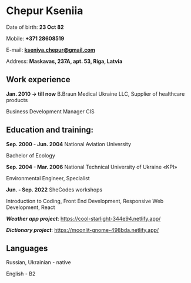 # Chepur Kseniia

Date of birth: **23 Oct 82**

Mobile: **+371 28608519**

E-mail: **kseniya.chepur@gmail.com**

Address: **Maskavas, 237A, apt. 53, Riga, Latvia**

## Work experience

**Jan. 2010 → till now**
B.Braun Medical Ukraine LLC, Supplier of healthcare products

Business Development Manager CIS

## Education and training:

**Sep. 2000 - Jun. 2004**
National Aviation University

Bachelor of Ecology

**Sep. 2004 - Mar. 2006**
National Technical University of Ukraine «KPI»

Environmental Engineer, Specialist

**Jun. - Sep. 2022**
SheCodes workshops

Introduction to Coding, Front End Development, Responsive Web Development, React

_**Weather app project**_: https://cool-starlight-344e94.netlify.app/

_**Dictionary project**_: https://moonlit-gnome-498bda.netlify.app/

## Languages

Russian, Ukrainian - native

English - B2
